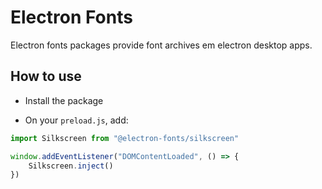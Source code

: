 # Electron Fonts

Electron fonts packages provide font archives em electron desktop apps.

## How to use

* Install the package

* On your `preload.js`, add:

```ts
import Silkscreen from "@electron-fonts/silkscreen"

window.addEventListener("DOMContentLoaded", () => {
    Silkscreen.inject()
})
```